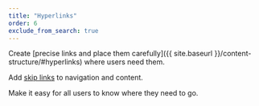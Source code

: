 ```yaml
---
title: "Hyperlinks"
order: 6
exclude_from_search: true
---
```


Create [precise links and place them carefully]({{ site.baseurl }}/content-structure/#hyperlinks) where users need them.

Add [skip links](https://guides.service.gov.au/design-guide/patterns/navigation/#skip-links) to navigation and content.

Make it easy for all users to know where they need to go.
